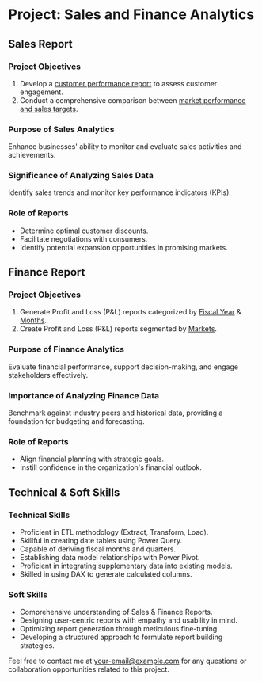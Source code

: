 # Project: Sales and Finance Analytics

## Sales Report

### Project Objectives

1. Develop a [customer performance report](link-to-customer-performance-report.pdf) to assess customer engagement.
2. Conduct a comprehensive comparison between [market performance and sales targets](link-to-market-performance-report.pdf).

### Purpose of Sales Analytics
Enhance businesses' ability to monitor and evaluate sales activities and achievements.

### Significance of Analyzing Sales Data
Identify sales trends and monitor key performance indicators (KPIs).

### Role of Reports
- Determine optimal customer discounts.
- Facilitate negotiations with consumers.
- Identify potential expansion opportunities in promising markets.

## Finance Report

### Project Objectives

1. Generate Profit and Loss (P&L) reports categorized by [Fiscal Year](link-to-P%26L-by-fiscal-year.pdf) & [Months](link-to-P%26L-by-months.pdf).
2. Create Profit and Loss (P&L) reports segmented by [Markets](link-to-P%26L-by-markets.pdf).

### Purpose of Finance Analytics
Evaluate financial performance, support decision-making, and engage stakeholders effectively.

### Importance of Analyzing Finance Data
Benchmark against industry peers and historical data, providing a foundation for budgeting and forecasting.

### Role of Reports
- Align financial planning with strategic goals.
- Instill confidence in the organization's financial outlook.

## Technical & Soft Skills

### Technical Skills
- Proficient in ETL methodology (Extract, Transform, Load).
- Skillful in creating date tables using Power Query.
- Capable of deriving fiscal months and quarters.
- Establishing data model relationships with Power Pivot.
- Proficient in integrating supplementary data into existing models.
- Skilled in using DAX to generate calculated columns.

### Soft Skills
- Comprehensive understanding of Sales & Finance Reports.
- Designing user-centric reports with empathy and usability in mind.
- Optimizing report generation through meticulous fine-tuning.
- Developing a structured approach to formulate report building strategies.

Feel free to contact me at [your-email@example.com](mailto:your-email@example.com) for any questions or collaboration opportunities related to this project.
